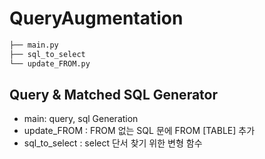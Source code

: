 # QueryAugmentation
```bash
├── main.py
├── sql_to_select
└── update_FROM.py
``` 
## Query & Matched SQL Generator
- main: query, sql Generation
- update_FROM : FROM 없는 SQL 문에 FROM [TABLE] 추가
- sql_to_select : select 단서 찾기 위한 변형 함수
